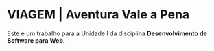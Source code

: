 # VIAGEM | Aventura Vale a Pena

Este é um trabalho para a Unidade I da disciplina **Desenvolvimento de Software para Web**.
